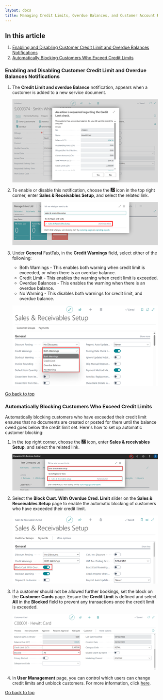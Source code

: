 ```yaml
---
layout: docs
title: Managing Credit Limits, Overdue Balances, and Customer Account Restrictions
---
```


<a name="top"></a>

## In this article
1. [Enabling and Disabling Customer Credit Limit and Overdue Balances Notifications](#enabling-and-disabling-customer-credit-limit-and-overdue-balances-notifications)
2. [Automatically Blocking Customers Who Exceed Credit Limits](#automatically-blocking-customers-who-exceed-credit-limits)


### Enabling and Disabling Customer Credit Limit and Overdue Balances Notifications
1. The **Credit Limit and overdue Balance** notification, appears when a customer is added to a new service document.

   ![](media/garagehive-credit-limit-overdue-balances1.png)

2. To enable or disable this notification, choose the ![](media/search_icon.png) icon in the top right corner, enter **Sales & Receivables Setup**, and select the related link.

   ![](media/garagehive-credit-limit-overdue-balances2.png)

3. Under **General** FastTab, in the **Credit Warnings** field, select either of the following:
   * Both Warnings - This enables both warning when credit limit is exceeded, or when there is an overdue balance.
   * Credit Limit - This enables the warning when credit limit is exceeded.
   * Overdue Balances - This enables the warning when there is an overdue balance.
   * No Warning - This disables both warnings for credit limit, and overdue balance.

   ![](media/garagehive-credit-limit-overdue-balances3.png)


[Go back to top](#top)

### Automatically Blocking Customers Who Exceed Credit Limits
Automatically blocking customers who have exceeded their credit limit ensures that no documents are created or posted for them until the balance owed goes below the credit limit set. Here's how to set up automatic customer blocking:
1. In the top right corner, choose the ![](media/search_icon.png) icon, enter **Sales & receivables Setup**, and select the related link.

   ![](media/garagehive-automatic-blocking-customers1.png)

2. Select the **Block Cust. With Overdue Cred. Limit** slider on the **Sales & Receivables Setup** page to enable the automatic blocking of customers who have exceeded their credit limit.

   ![](media/garagehive-automatic-blocking-customers2.png)

3. If a customer should not be allowed further bookings, set the block on the **Customer Cards** page. Ensure the **Credit Limit** is defined and select **All** in the **Blocked** field to prevent any transactions once the credit limit is exceeded.

   ![](media/garagehive-automatic-blocking-customers3.png)

4. In **User Management** page, you can control which users can change credit limits and unblock customers. For more information, click [here](garagehive-user-management.html#enabling-data-permissions-for-a-user).


[Go back to top](#top)